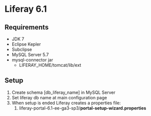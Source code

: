 # Liferay 6.1

## Requirements

* JDK 7
* Eclipse Kepler
* Subclipse
* MySQL Server 5.7
* mysql-connector jar
  * LIFERAY\_HOME/tomcat/lib/ext

## Setup

1. Create schema \[db\_liferay\_name\] in MySQL Server
2. Set liferay db name at main configuration page
3. When setup is ended Liferay creates a properties file:
   1. liferay-portal-6.1-ee-ga3-sp3/**portal-setup-wizard.properties**





